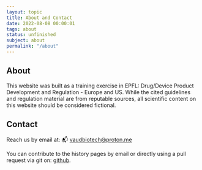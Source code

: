 ```yaml
---
layout: topic
title: About and Contact
date: 2022-08-08 00:00:01
tags: about
status: unfinished
subject: about
permalink: "/about"
---
```


## About

This website was built as a training exercise in EPFL: Drug/Device Product Development and Regulation - Europe and US.
While the cited guidelines and regulation material are from reputable sources, all scientific content on this website should be considered fictional.

## Contact

Reach us by email at: 📬 <vaudbiotech@proton.me>

You can contribute to the history pages by email or directly using a pull request via git on: [github](https://github.com/vaudbiotech/vaudbiotech.github.io).
